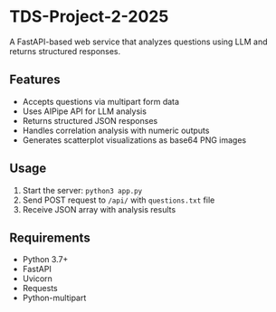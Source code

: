 # TDS-Project-2-2025

A FastAPI-based web service that analyzes questions using LLM and returns structured responses.

## Features

- Accepts questions via multipart form data
- Uses AIPipe API for LLM analysis
- Returns structured JSON responses
- Handles correlation analysis with numeric outputs
- Generates scatterplot visualizations as base64 PNG images

## Usage

1. Start the server: `python3 app.py`
2. Send POST request to `/api/` with `questions.txt` file
3. Receive JSON array with analysis results

## Requirements

- Python 3.7+
- FastAPI
- Uvicorn
- Requests
- Python-multipart